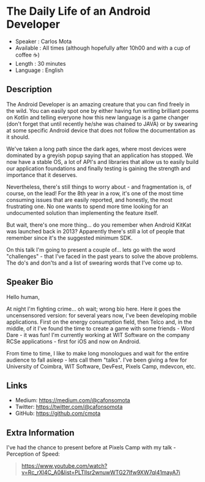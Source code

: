 The Daily Life of an Android Developer
=========================

* Speaker   : Carlos Mota
* Available : All times (although hopefully after 10h00 and with a cup of coffee ☕️)
* Length    : 30 minutes
* Language  : English

Description
-----------

The Android Developer is an amazing creature that you can find freely in the wild. You can easily spot one by either having fun writing brilliant poems on Kotlin and telling everyone how this new language is a game changer (don't forget that until recently he/she was chained to JAVA) or by swearing at some specific Android device that does not follow the documentation as it should.


We've taken a long path since the dark ages, where most devices were dominated by a greyish popup saying that an application has stopped. We now have a stable OS, a lot of API's and libraries that allow us to easily build our application foundations and finally testing is gaining the strength and importance that it deserves.


Nevertheless, there's still things to worry about - and fragmentation is, of course, on the lead! For the 8th year in a row, it's one of the most time consuming issues that are easily reported, and honestly, the most frustrating one. No one wants to spend more time looking for an undocumented solution than implementing the feature itself. 

But wait, there's one more thing... do you remember when Android KitKat was launched back in 2013? Apparently there's still a lot of people that remember since it's the suggested minimum SDK. 


On this talk I'm going to present a couple of... lets go with the word "challenges" - that I've faced in the past years to solve the above problems. The do's and don'ts and a list of swearing words that I've come up to.

Speaker Bio
-----------

Hello human,

At night I'm fighting crime... oh wait; wrong bio here. Here it goes the uncensensored version: for several years now, I've been developing mobile applications. First on the energy consumption field, then Telco and, in the middle, of it I've found the time to create a game with some friends - Word Dare - it was fun! I'm currently working at WIT Software on the company RCSe applications - first for iOS and now on Android.

From time to time, I like to make long monologues and wait for the entire audience to fall asleep - lets call them "talks". I've been giving a few for University of Coimbra, WIT Software, DevFest, Pixels Camp, mdevcon, etc.


Links
-----

* Medium: https://medium.com/@cafonsomota
* Twitter: https://twitter.com/@cafonsomota
* GitHub: https://github.com/cmota

Extra Information
-----------------

I've had the chance to present before at Pixels Camp with my talk - Perception of Speed:
> https://www.youtube.com/watch?v=Rc_rXl4C_A0&list=PLTlIsr2wnuwWTG27Ifw9XW7ql41mayA7i